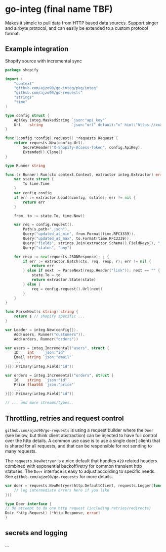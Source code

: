 # go-integ (final name TBF)

Makes it simple to pull data from HTTP based data sources. Support singer and airbyte protocol, and can easily be
extended to a custom protocol format.

## Example integration

Shopify source with incremental sync

```go
package shopify

import (
	"context"
	"github.com/ajzo90/go-integ/pkg/integ"
	"github.com/ajzo90/go-requests"
	"strings"
	"time"
)

type config struct {
	ApiKey integ.MaskedString `json:"api_key"`
	Url    string             `json:"url" default:"x" hint:"https://xxx.myshopify.com/admin/api/2021-10/"`
}

func (config *config) request() *requests.Request {
	return requests.New(config.Url).
		SecretHeader("X-Shopify-Access-Token", config.ApiKey).
		Extended().Clone()
}

type Runner string

func (r Runner) Run(ctx context.Context, extractor integ.Extractor) error {
	var state struct {
		To time.Time
	}
	var config config
	if err := extractor.Load(&config, &state); err != nil {
		return err
	}

	from, to := state.To, time.Now()

	var req = config.request().
		Path(s.path+".json").
		Query("updated_at_min", from.Format(time.RFC3339)).
		Query("updated_at_max", to.Format(time.RFC3339)).
		Query("fields", strings.Join(extractor.Schema().FieldKeys(), ",")).
		Query("status", "any")

	for resp := new(requests.JSONResponse); ; {
		if err := extractor.Batch(ctx, req, resp, r); err != nil {
			return err
		} else if next := ParseNext(resp.Header("link")); next == "" {
			state.To = to
			return extractor.State(state)
		} else {
			req = config.request().Url(next)
		}
	}
}

func ParseNext(s string) string {
	return s // shopify specific ...
}

var Loader = integ.New(config{}).
	Add(users, Runner("customers")).
	Add(orders, Runner("orders"))

var users = integ.Incremental("users", struct {
	ID    int    `json:"id"`
	Email string `json:"email"`
	...
}{}).Primary(integ.Field("id"))

var orders = integ.Incremental("orders", struct {
	Id    string  `json:"id"`
	Price float64 `json:"price"`
	...
}{}).Primary(integ.Field("id"))

// ... and more streams/types..

```

## Throttling, retries and request control

`github.com/ajzo90/go-requests` is using a request builder where the `Doer` (see below, but think client
abstraction) can be injected to have full control over the http details. A common use case is to use a single doer(
client) that is shared for all requests, and that can be responsible for not sending to many requests.

The `requests.NewRetryer` is a nice default that handles `429` related headers combined with exponential backoff/retry
for common transient http statuses. The `Doer` interface is easy to adjust according to specific needs.
See `github.com/ajzo90/go-requests` for more details.

```go
var doer = requests.NewRetryer(http.DefaultClient, requests.Logger(func (id int, err error, msg string) {
    // log intermediate errors here if you like 
}))
```

```go
type Doer interface {
// Do attempt to do one http request (including retries/redirects)
Do(r *http.Request) (*http.Response, error)
}
```

## secrets and logging

...


